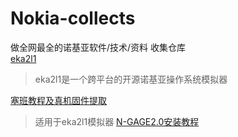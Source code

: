 # Nokia-collects
做全网最全的诺基亚软件/技术/资料 收集仓库 \
[eka2l1](https://github.com/EKA2L1/EKA2L1)
> eka2l1是一个跨平台的开源诺基亚操作系统模拟器
> 
[塞班教程及真机固件提取](https://www.bilibili.com/read/cv12672127?from=search&spm_id_from=333.337.0.0)
> 适用于eka2l1模拟器
[N-GAGE2.0安装教程](https://www.dospy.wang/thread-6646-1-1.html)

